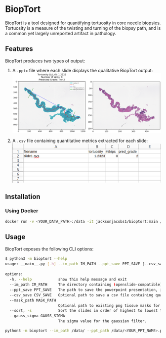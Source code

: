 # BiopTort

BiopTort is a tool designed for quantifying tortuosity in core needle biopsies. Tortuosity is a measure of the twisting and turning of the biopsy path, and is a common yet largely unreported artifact in pathology.

## Features
BiopTort produces two types of output:

1. A `.pptx` file where each slide displays the qualitative BiopTort output:
![alt text](bioptort/figures/example_pptx.png)

2. A `.csv` file containing quantitative metrics extracted for each slide:
![alt text](bioptort/figures/example_csv.png)

## Installation
### Using Docker
```bash
docker run -v <YOUR_DATA_PATH>:/data -it jacksonjacobs1/bioptort:main /bin/bash
```

## Usage
BiopTort exposes the following CLI options:
```bash
$ python3 -m bioptort --help
usage: __main__.py [-h] --im_path IM_PATH --ppt_save PPT_SAVE [--csv_save CSV_SAVE] [--mask_path MASK_PATH] [--sort] [--gauss_sigma GAUSS_SIGMA]

options:
  -h, --help            show this help message and exit
  --im_path IM_PATH     The directory containing (openslide-compatible) CNB WSIs.
  --ppt_save PPT_SAVE   The path to save the powerpoint presentation, including the filename.
  --csv_save CSV_SAVE   Optional path to save a csv file containing quantitative results, including the filename.
  --mask_path MASK_PATH
                        Optional path to existing png tissue masks for the CNB WSIs with matching filenames.
  --sort, -s            Sort the slides in order of highest to lowest tortuosity.
  --gauss_sigma GAUSS_SIGMA
                        The sigma value for the gaussian filter.
```


```bash
python3 -m bioptort --im_path /data/ --ppt_path /data/<YOUR_PPT_NAME>.pptx --csv_path /data/<YOUR_CSV_NAME>.csv
```
